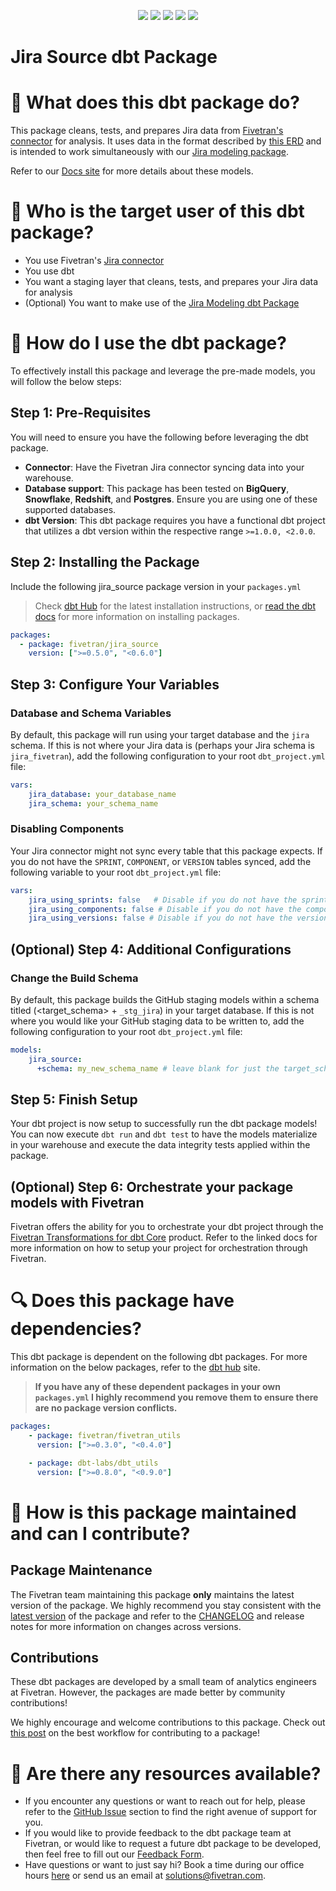 <p align="center">
    <a alt="License"
        href="https://github.com/fivetran/dbt_jira_source/blob/main/LICENSE">
        <img src="https://img.shields.io/badge/License-Apache%202.0-blue.svg" /></a>
    <a alt="Fivetran-Release"
        href="https://fivetran.com/docs/getting-started/core-concepts#releasephases">
        <img src="https://img.shields.io/badge/Fivetran Release Phase-_Beta-orange.svg" /></a>
    <a alt="dbt-core">
        <img src="https://img.shields.io/badge/dbt_core-version_>=1.0.0_<2.0.0-orange.svg" /></a>
    <a alt="Maintained?">
        <img src="https://img.shields.io/badge/Maintained%3F-yes-green.svg" /></a>
    <a alt="PRs">
        <img src="https://img.shields.io/badge/Contributions-welcome-blueviolet" /></a>
</p>

# Jira Source dbt Package
# 📣 What does this dbt package do?
This package cleans, tests, and prepares Jira data from [Fivetran's connector](https://fivetran.com/docs/applications/Jira) for analysis. It uses data in the format described by [this ERD](https://fivetran.com/docs/applications/jira/#schemainformation) and is intended to work simultaneously with our [Jira modeling package](https://github.com/fivetran/dbt_jira).

Refer to our [Docs site](https://fivetran.github.io/dbt_jira_source/#!/overview/jira_source/models/?g_v=1) for more details about these models. 

# 🤔 Who is the target user of this dbt package?
- You use Fivetran's [Jira connector](https://fivetran.com/docs/applications/Jira)
- You use dbt
- You want a staging layer that cleans, tests, and prepares your Jira data for analysis
- (Optional) You want to make use of the [Jira Modeling dbt Package](https://github.com/fivetran/dbt_jira)
# 🎯 How do I use the dbt package?
To effectively install this package and leverage the pre-made models, you will follow the below steps:
## Step 1: Pre-Requisites
You will need to ensure you have the following before leveraging the dbt package.
- **Connector**: Have the Fivetran Jira connector syncing data into your warehouse. 
- **Database support**: This package has been tested on **BigQuery**, **Snowflake**, **Redshift**, and **Postgres**. Ensure you are using one of these supported databases.
- **dbt Version**: This dbt package requires you have a functional dbt project that utilizes a dbt version within the respective range `>=1.0.0, <2.0.0`.
## Step 2: Installing the Package
Include the following jira_source package version in your `packages.yml`
> Check [dbt Hub](https://hub.getdbt.com/) for the latest installation instructions, or [read the dbt docs](https://docs.getdbt.com/docs/package-management) for more information on installing packages.
```yaml
packages:
  - package: fivetran/jira_source
    version: [">=0.5.0", "<0.6.0"]
```
## Step 3: Configure Your Variables
### Database and Schema Variables
By default, this package will run using your target database and the `jira` schema. If this is not where your Jira data is (perhaps your Jira schema is `jira_fivetran`), add the following configuration to your root `dbt_project.yml` file:

```yml
vars:
    jira_database: your_database_name
    jira_schema: your_schema_name 
```
### Disabling Components
Your Jira connector might not sync every table that this package expects. If you do not have the `SPRINT`, `COMPONENT`, or `VERSION` tables synced, add the following variable to your root `dbt_project.yml` file:

```yml
vars:
    jira_using_sprints: false   # Disable if you do not have the sprint table, or if you do not want sprint related metrics reported
    jira_using_components: false # Disable if you do not have the component table, or if you do not want component related metrics reported
    jira_using_versions: false # Disable if you do not have the versions table, or if you do not want versions related metrics reported
```
## (Optional) Step 4: Additional Configurations
### Change the Build Schema
By default, this package builds the GitHub staging models within a schema titled (<target_schema> + `_stg_jira`) in your target database. If this is not where you would like your GitHub staging data to be written to, add the following configuration to your root `dbt_project.yml` file:

```yml
models:
    jira_source:
      +schema: my_new_schema_name # leave blank for just the target_schema
```

## Step 5: Finish Setup
Your dbt project is now setup to successfully run the dbt package models! You can now execute `dbt run` and `dbt test` to have the models materialize in your warehouse and execute the data integrity tests applied within the package.

## (Optional) Step 6: Orchestrate your package models with Fivetran
Fivetran offers the ability for you to orchestrate your dbt project through the [Fivetran Transformations for dbt Core](https://fivetran.com/docs/transformations/dbt) product. Refer to the linked docs for more information on how to setup your project for orchestration through Fivetran. 

# 🔍 Does this package have dependencies?
This dbt package is dependent on the following dbt packages. For more information on the below packages, refer to the [dbt hub](https://hub.getdbt.com/) site.
> **If you have any of these dependent packages in your own `packages.yml` I highly recommend you remove them to ensure there are no package version conflicts.**
```yml
packages:
    - package: fivetran/fivetran_utils
      version: [">=0.3.0", "<0.4.0"]

    - package: dbt-labs/dbt_utils
      version: [">=0.8.0", "<0.9.0"]
```
# 🙌 How is this package maintained and can I contribute?
## Package Maintenance
The Fivetran team maintaining this package **only** maintains the latest version of the package. We highly recommend you stay consistent with the [latest version](https://hub.getdbt.com/fivetran/jira_source/latest/) of the package and refer to the [CHANGELOG](https://github.com/fivetran/dbt_jira_source/blob/main/CHANGELOG.md) and release notes for more information on changes across versions.

## Contributions
These dbt packages are developed by a small team of analytics engineers at Fivetran. However, the packages are made better by community contributions! 

We highly encourage and welcome contributions to this package. Check out [this post](https://discourse.getdbt.com/t/contributing-to-a-dbt-package/657) on the best workflow for contributing to a package!

# 🏪 Are there any resources available?
- If you encounter any questions or want to reach out for help, please refer to the [GitHub Issue](https://github.com/fivetran/dbt_jira_source/issues/new/choose) section to find the right avenue of support for you.
- If you would like to provide feedback to the dbt package team at Fivetran, or would like to request a future dbt package to be developed, then feel free to fill out our [Feedback Form](https://www.surveymonkey.com/r/DQ7K7WW).
- Have questions or want to just say hi? Book a time during our office hours [here](https://calendly.com/fivetran-solutions-team/fivetran-solutions-team-office-hours) or send us an email at solutions@fivetran.com.